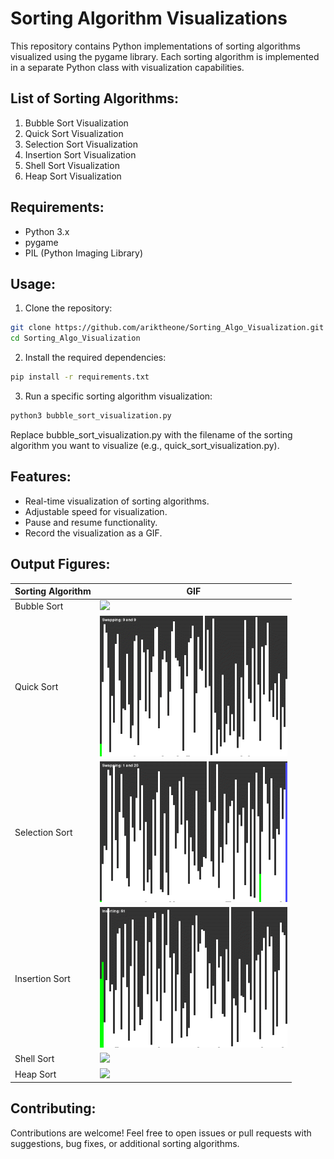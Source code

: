 # Sorting Algorithm Visualizations

This repository contains Python implementations of sorting algorithms visualized using the pygame library. Each sorting algorithm is implemented in a separate Python class with visualization capabilities.

## List of Sorting Algorithms:

1. Bubble Sort Visualization
2. Quick Sort Visualization
3. Selection Sort Visualization
4. Insertion Sort Visualization
5. Shell Sort Visualization
6. Heap Sort Visualization

## Requirements:

- Python 3.x
- pygame
- PIL (Python Imaging Library)

## Usage:

1. Clone the repository:

```bash
git clone https://github.com/ariktheone/Sorting_Algo_Visualization.git
cd Sorting_Algo_Visualization
```
2. Install the required dependencies:

```bash
pip install -r requirements.txt
```

3. Run a specific sorting algorithm visualization:

```bash
python3 bubble_sort_visualization.py

```
Replace bubble_sort_visualization.py with the filename of the sorting algorithm you want to visualize (e.g., quick_sort_visualization.py).

## Features:

- Real-time visualization of sorting algorithms.
- Adjustable speed for visualization.
- Pause and resume functionality.
- Record the visualization as a GIF.

## Output Figures:

| Sorting Algorithm | GIF |
|---|---|
| Bubble Sort | <img src="/GIFs/bubble_sort_simulation.gif" width="300"> |
| Quick Sort | <img src="/GIFs/quick_sort_simulation.gif" width="300"> |
| Selection Sort | <img src="/GIFs/selection_sort_simulation.gif" width="300"> |
| Insertion Sort | <img src="/GIFs/insertion_sort_simulation.gif" width="300"> |
| Shell Sort | <img src="/GIFs/shell_sort_simulation.gif" width="300"> |
| Heap Sort | <img src="/GIFs/heap_sort_simulation.gif" width="300"> |



## Contributing:

Contributions are welcome! Feel free to open issues or pull requests with suggestions, bug fixes, or additional sorting algorithms.


